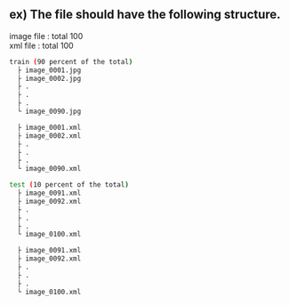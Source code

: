 ## ex) The file should have the following structure.

image file : total 100 \
xml file : total 100

``` bash
train (90 percent of the total)
  ├ image_0001.jpg
  ├ image_0002.jpg
  ├ .
  ├ .
  ├ .
  └ image_0090.jpg

  ├ image_0001.xml
  ├ image_0002.xml
  ├ .
  ├ .
  ├ .
  └ image_0090.xml

test (10 percent of the total)
  ├ image_0091.xml
  ├ image_0092.xml
  ├ .
  ├ .
  ├ .
  └ image_0100.xml

  ├ image_0091.xml
  ├ image_0092.xml
  ├ .
  ├ .
  ├ .
  └ image_0100.xml
```
